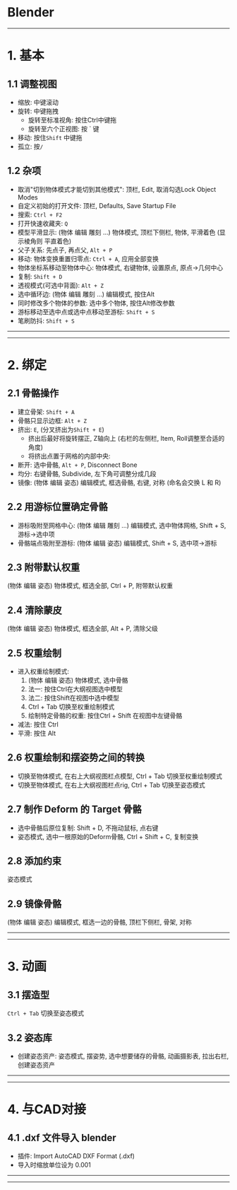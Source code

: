 # Blender
--------------------------------------------------

# 1. 基本

## 1.1 调整视图
- 缩放: 中键滚动
- 旋转: 中键拖拽
  - 旋转至标准视角: 按住Ctrl中键拖
  - 旋转至六个正视图: 按 ` 键
- 移动: 按住`Shift` 中键拖
- 孤立: 按`/`

## 1.2 杂项
- 取消"切到物体模式才能切到其他模式": 顶栏, Edit, 取消勾选Lock Object Modes
- 自定义初始的打开文件: 顶栏, Defaults, Save Startup File
- 搜索: `Ctrl + F2`
- 打开快速收藏夹: `Q`
- 模型平滑显示: (物体 编辑 雕刻 ...) 物体模式, 顶栏下侧栏, 物体, 平滑着色  (显示棱角则 平直着色) 
- 父子关系: 先点子, 再点父, `Alt + P`
- 移动: 物体变换重置归零点: `Ctrl + A`, 应用全部变换
- 物体坐标系移动至物体中心: 物体模式, 右键物体, 设置原点, 原点->几何中心
- 复制: `Shift + D`
- 透视模式(可选中背面): `Alt + Z`
- 选中循环边: (物体 编辑 雕刻 ...) 编辑模式, 按住Alt
- 同时修改多个物体的参数: 选中多个物体, 按住Alt修改参数
- 游标移动至选中点或选中点移动至游标: `Shift + S`
- 笔刷防抖: `Shift + S`


--------------------------------------------------
--------------------------------------------------
# 2. 绑定

## 2.1 骨骼操作
- 建立骨架: `Shift + A`
- 骨骼只显示边框: `Alt + Z`
- 挤出: `E`, (分叉挤出为`Shift + E`)
  - 挤出后最好将旋转摆正, Z轴向上 (右栏的左侧栏, Item, Roll调整至合适的角度)
  - 将挤出点置于网格的内部中央: 
- 断开: 选中骨骼, `Alt + P`, Disconnect Bone
- 均分: 右键骨骼, Subdivide, 左下角可调整分成几段
- 镜像: (物体 编辑 姿态) 编辑模式, 框选骨骼, 右键, 对称 (命名会交换 L 和 R)

## 2.2 用游标位置确定骨骼
- 游标吸附至网格中心: (物体 编辑 雕刻 ...) 编辑模式, 选中物体网格, Shift + S, 游标->选中项
- 骨骼端点吸附至游标: (物体 编辑 姿态) 编辑模式, Shift + S, 选中项->游标

## 2.3 附带默认权重
(物体 编辑 姿态) 物体模式, 框选全部, Ctrl + P, 附带默认权重

## 2.4 清除蒙皮
(物体 编辑 姿态) 物体模式, 框选全部, Alt + P, 清除父级

## 2.5 权重绘制
- 进入权重绘制模式:
  1. (物体 编辑 姿态) 物体模式, 选中骨骼
  2. 法一: 按住Ctrl在大纲视图选中模型
  3. 法二: 按住Shift在视图中选中模型
  4. Ctrl + Tab 切换至权重绘制模式
  5. 绘制特定骨骼的权重: 按住Ctrl + Shift 在视图中左键骨骼
- 减法: 按住 Ctrl
- 平滑: 按住 Alt

## 2.6 权重绘制和摆姿势之间的转换
- 切换至物体模式, 在右上大纲视图栏点模型, Ctrl + Tab 切换至权重绘制模式
- 切换至物体模式, 在右上大纲视图栏点rig, Ctrl + Tab 切换至姿态模式

## 2.7 制作 Deform 的 Target 骨骼
- 选中骨骼后原位复制: Shift + D, 不拖动鼠标, 点右键
- 姿态模式, 选中一根原始的Deform骨骼, Ctrl + Shift + C, 复制变换

## 2.8 添加约束
姿态模式

## 2.9 镜像骨骼
(物体 编辑 姿态) 编辑模式, 框选一边的骨骼, 顶栏下侧栏, 骨架, 对称


--------------------------------------------------
--------------------------------------------------
# 3. 动画

## 3.1 摆造型
`Ctrl + Tab` 切换至姿态模式

## 3.2 姿态库
- 创建姿态资产: 姿态模式, 摆姿势, 选中想要储存的骨骼, 动画摄影表, 拉出右栏, 创建姿态资产


--------------------------------------------------
--------------------------------------------------
# 4. 与CAD对接

## 4.1 .dxf 文件导入 blender
- 插件: Import AutoCAD DXF Format (.dxf)
- 导入时缩放单位设为 0.001


--------------------------------------------------
--------------------------------------------------